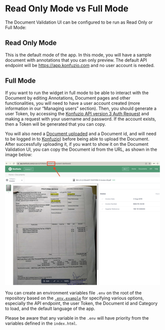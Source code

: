 # Read Only Mode vs Full Mode

The Document Validation UI can be configured to be run as Read Only or Full Mode:

## Read Only Mode

This is the default mode of the app. In this mode, you will have a sample document with annotations that you can only preview. The default API endpoint will be https://app.konfuzio.com and no user account is needed.

## Full Mode

If you want to run the widget in full mode to be able to interact with the Document by editing Annotations, Document pages and other functionalities, you will need to have a user account created (more information in our “Managing users” section). Then, you should generate a user Token, by accessing the [Konfuzio API version 3 Auth Request](https://app.konfuzio.com/v3/swagger/) and making a request with your username and password. If the account exists, then a Token will be generated that you can copy.

You will also need a [Document uploaded](https://app.konfuzio.com/v3/swagger/#/documents/documents_create) and a Document id, and will need to be logged in to [Konfuzio](https://app.konfuzio.com/)) before being able to upload the Document. After successfully uploading it, if you want to show it on the Document Validation UI, you can copy the Document id from the URL, as shown in the image below:

![docid.png](./images/docid.png)

You can create an environment variables file `.env` on the root of the repository based on the [`.env.example`](https://github.com/konfuzio-ai/konfuzio-capture-vue/blob/main/.env.example) for specifying various options, especially the API endpoint, the user Token, the Document id and Category to load, and the default language of the app.

Please be aware that any variable in the `.env` will have priority from the variables defined in the `index.html`.
